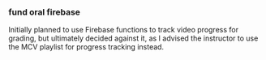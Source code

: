### fund oral firebase
Initially planned to use Firebase functions to track video progress for grading, but ultimately decided against it, as I advised the instructor to use the MCV playlist for progress tracking instead.
